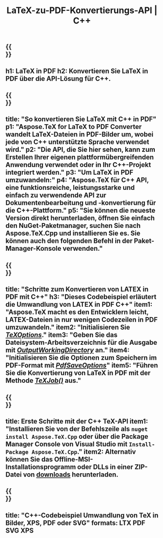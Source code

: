 ﻿---
translation: true
template: /_templates/_conversion-child-cpp.md
title: LaTeX-zu-PDF-Konvertierungs-API | C++
description: LaTeX-zu-PDF-Konvertierungsfunktion. Integrieren Sie diese lokale C++-Bibliothek in Ihr Projekt oder verwenden Sie plattformübergreifende Anwendungen, um LaTeX in PDF zu konvertieren.
keywords: latex zu pdf api cpp, latex2pdf integrieren c++
url: /cpp/conversion/latex-to-pdf/
family: tex
platformtag: cpp
feature: conversion
informat: LATEX
outformat: PDF
otherformats: BMP PNG JPEG TIFF SVG XPS
---

{{<section banner>}}
---
h1: LaTeX in PDF
h2: Konvertieren Sie LaTeX in PDF über die API-Lösung für C++.
---

{{<section overview>}}
---
title: "So konvertieren Sie LaTeX mit C++ in PDF"
p1: "Aspose.TeX for LaTeX to PDF Converter wandelt LaTeX-Dateien in PDF-Bilder um, wobei jede von C++ unterstützte Sprache verwendet wird."
p2: "Die API, die Sie hier sehen, kann zum Erstellen Ihrer eigenen plattformübergreifenden Anwendung verwendet oder in Ihr C++-Projekt integriert werden."
p3: "Um LaTeX in PDF umzuwandeln:"
p4: "Aspose.TeX für C++ API, eine funktionsreiche, leistungsstarke und einfach zu verwendende API zur Dokumentenbearbeitung und -konvertierung für die C++-Plattform."
p5: "Sie können die neueste Version direkt herunterladen, öffnen Sie einfach den NuGet-Paketmanager, suchen Sie nach Aspose.TeX.Cpp und installieren Sie es. Sie können auch den folgenden Befehl in der Paket-Manager-Konsole verwenden."
---

{{<section feature1>}}
---
title: "Schritte zum Konvertieren von LATEX in PDF mit C++"
h3: "Dieses Codebeispiel erläutert die Umwandlung von LATEX in PDF C++"
item1: "Aspose.TeX macht es den Entwicklern leicht, LATEX-Dateien in nur wenigen Codezeilen in PDF umzuwandeln."
item2: "Initialisieren Sie [*TeXOptions*](https://reference.aspose.com/tex/cpp/class/aspose.te_x.te_x_options)."
item3: "Geben Sie das Dateisystem-Arbeitsverzeichnis für die Ausgabe mit [*OutputWorkingDirectory*](https://reference.aspose.com/tex/cpp/class/aspose.te_x.te_x_options#aa4f4ea6dab7db5ba1b40800495f16f63) an."
item4: "Initialisieren Sie die Optionen zum Speichern im PDF-Format mit [*PdfSaveOptions*](https://reference.aspose.com/tex/cpp/class/aspose.te_x.presentation.image.pdf_save_options)"
item5: "Führen Sie die Konvertierung von LaTeX in PDF mit der Methode [*TeXJob()*](https://reference.aspose.com/tex/cpp/class/aspose.te_x.te_x_job) aus."
---

{{<section feature2>}}
---
title: Erste Schritte mit der C++ TeX-API
item1: "Installieren Sie von der Befehlszeile als ```nuget install Aspose.TeX.Cpp``` oder über die Package Manager Console von Visual Studio mit ```Install-Package Aspose.TeX.Cpp```."
item2: Alternativ können Sie das Offline-MSI-Installationsprogramm oder DLLs in einer ZIP-Datei von [downloads](https://downloads.aspose.com/tex/cpp) herunterladen.
---

{{<section widget>}}
---
title: "C++-Codebeispiel Umwandlung von TeX in Bilder, XPS, PDF oder SVG"
formats: LTX PDF SVG XPS
---

